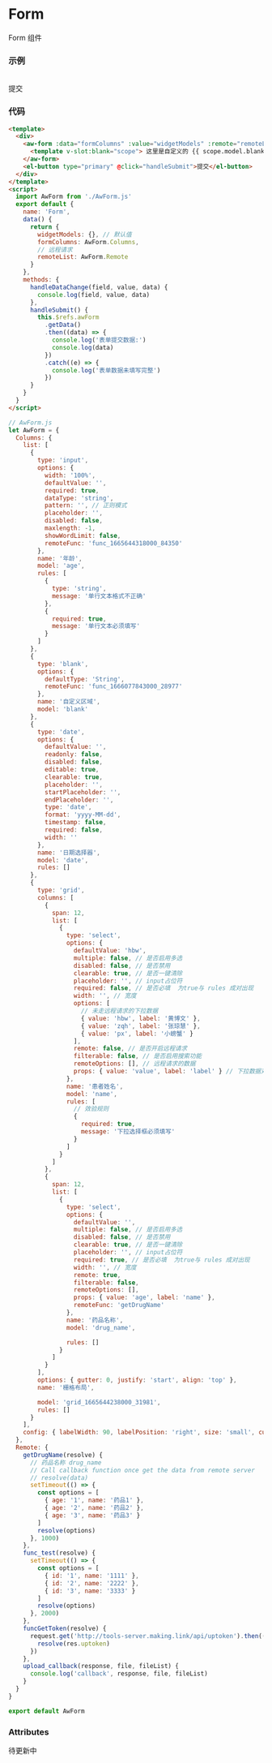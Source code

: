 # Form

Form 组件

### 示例

<script>
export default {
  name: 'Form',
  data() {
    return {
      widgetModels: {}, // 默认值
      formColumns:{
        list: [
          {
            type: 'input',
            options: {
              width: '100%',
              defaultValue: '',
              required: true,
              dataType: 'string',
              pattern: '', // 正则模式
              placeholder: '',
              disabled: false,
              maxlength: -1,
              showWordLimit: false,
              remoteFunc: 'func_1665644318000_84350'
            },
            name: '年龄',
            model: 'age',
            rules: [
              {
                type: 'string',
                message: '单行文本格式不正确'
              },
              {
                required: true,
                message: '单行文本必须填写'
              }
            ]
          },
          {
            type: 'blank',
            options: {
              defaultType: 'String',
              remoteFunc: 'func_1666077843000_28977'
            },
            name: '自定义区域',
            model: 'blank'
          },
          {
            type: 'date',
            options: {
              defaultValue: '',
              readonly: false,
              disabled: false,
              editable: true,
              clearable: true,
              placeholder: '',
              startPlaceholder: '',
              endPlaceholder: '',
              type: 'date',
              format: 'yyyy-MM-dd',
              timestamp: false,
              required: false,
              width: '',
            },
            name: '日期选择器',
            model: 'date',
            rules: []
          },
          {
            type: 'grid',
            columns: [
              {
                span: 12,
                list: [
                  {
                    type: 'select',
                    options: {
                      defaultValue: 'hbw',
                      multiple: false, // 是否启用多选
                      disabled: false, // 是否禁用
                      clearable: true, // 是否一键清除
                      placeholder: '', // input占位符
                      required: false, // 是否必填  为true与 rules 成对出现
                      width: '', // 宽度
                      options: [
                        // 未走远程请求的下拉数据
                        { value: 'hbw', label: '黄博文' },
                        { value: 'zqh', label: '张琼慧' },
                        { value: 'px', label: '小螃蟹' }
                      ],
                      remote: false, // 是否开启远程请求
                      filterable: false, // 是否启用搜索功能
                      remoteOptions: [], // 远程请求的数据
                      props: { value: 'value', label: 'label' } // 下拉数据对象格式
                    },
                    name: '患者姓名',
                    model: 'name',
                    rules: [
                      // 效验规则
                      {
                        required: true,
                        message: '下拉选择框必须填写'
                      }
                    ]
                  }
                ]
              },
              {
                span: 12,
                list: [
                  {
                    type: 'select',
                    options: {
                      defaultValue: '',
                      multiple: false, // 是否启用多选
                      disabled: false, // 是否禁用
                      clearable: true, // 是否一键清除
                      placeholder: '', // input占位符
                      required: true, // 是否必填  为true与 rules 成对出现
                      width: '', // 宽度
                      remote: true,
                      filterable: false,
                      remoteOptions: [],
                      props: { value: 'age', label: 'name' },
                      remoteFunc: 'getDrugName'
                    },
                    name: '药品名称',
                    model: 'drug_name',

                    rules: []
                  }
                ]
              }
            ],
            options: { gutter: 0, justify: 'start', align: 'top' },
            name: '栅格布局',

            model: 'grid_1665644238000_31981',
            rules: []
          }
        ],
        config: { labelWidth: 90, labelPosition: 'right', size: 'small', customClass: '' }
      },
      // 远程请求
      remoteList: {
        getDrugName(resolve) {
          // 药品名称 drug_name
          // Call callback function once get the data from remote server
          // resolve(data)
          setTimeout(() => {
            const options = [
              { age: '1', name: '药品1' },
              { age: '2', name: '药品2' },
              { age: '3', name: '药品3' }
            ]
            resolve(options)
          }, 1000)
        },
        func_test(resolve) {
          setTimeout(() => {
            const options = [
              { id: '1', name: '1111' },
              { id: '2', name: '2222' },
              { id: '3', name: '3333' }
            ]
            resolve(options)
          }, 2000)
        },
        funcGetToken(resolve) {
          request.get('http://tools-server.making.link/api/uptoken').then((res) => {
            resolve(res.uptoken)
          })
        },
        upload_callback(response, file, fileList) {
          console.log('callback', response, file, fileList)
        }
      }
    }
  },
  methods: {
    handleDataChange(field, value, data) {
      console.log(field, value, data)
    },
    handleSubmit() {
      this.$refs.awForm
        .getData()
        .then((data) => {
           console.log('表单提交数据:')
           console.log(data)
          // data check success
          // data - form data
        })
        .catch((e) => {
          // data check failed
          console.log('表单数据未填写完整')
        })
    }
  }
}
</script>
<br/>
   <aw-form :data="formColumns" :value="widgetModels" :remote="remoteList" @on-change="handleDataChange" ref="awForm">
      <template v-slot:blank="scope"> 这里是自定义的 {{ scope.model.blank }} </template>
   </aw-form>
   <el-button type="primary" @click="handleSubmit">提交</el-button>

### 代码

```html
<template>
  <div>
    <aw-form :data="formColumns" :value="widgetModels" :remote="remoteList" @on-change="handleDataChange" ref="awForm">
      <template v-slot:blank="scope"> 这里是自定义的 {{ scope.model.blank }} </template>
    </aw-form>
    <el-button type="primary" @click="handleSubmit">提交</el-button>
  </div>
</template>
<script>
  import AwForm from './AwForm.js'
  export default {
    name: 'Form',
    data() {
      return {
        widgetModels: {}, // 默认值
        formColumns: AwForm.Columns,
        // 远程请求
        remoteList: AwForm.Remote
      }
    },
    methods: {
      handleDataChange(field, value, data) {
        console.log(field, value, data)
      },
      handleSubmit() {
        this.$refs.awForm
          .getData()
          .then((data) => {
            console.log('表单提交数据:')
            console.log(data)
          })
          .catch((e) => {
            console.log('表单数据未填写完整')
          })
      }
    }
  }
</script>
```

```js
// AwForm.js
let AwForm = {
  Columns: {
    list: [
      {
        type: 'input',
        options: {
          width: '100%',
          defaultValue: '',
          required: true,
          dataType: 'string',
          pattern: '', // 正则模式
          placeholder: '',
          disabled: false,
          maxlength: -1,
          showWordLimit: false,
          remoteFunc: 'func_1665644318000_84350'
        },
        name: '年龄',
        model: 'age',
        rules: [
          {
            type: 'string',
            message: '单行文本格式不正确'
          },
          {
            required: true,
            message: '单行文本必须填写'
          }
        ]
      },
      {
        type: 'blank',
        options: {
          defaultType: 'String',
          remoteFunc: 'func_1666077843000_28977'
        },
        name: '自定义区域',
        model: 'blank'
      },
      {
        type: 'date',
        options: {
          defaultValue: '',
          readonly: false,
          disabled: false,
          editable: true,
          clearable: true,
          placeholder: '',
          startPlaceholder: '',
          endPlaceholder: '',
          type: 'date',
          format: 'yyyy-MM-dd',
          timestamp: false,
          required: false,
          width: ''
        },
        name: '日期选择器',
        model: 'date',
        rules: []
      },
      {
        type: 'grid',
        columns: [
          {
            span: 12,
            list: [
              {
                type: 'select',
                options: {
                  defaultValue: 'hbw',
                  multiple: false, // 是否启用多选
                  disabled: false, // 是否禁用
                  clearable: true, // 是否一键清除
                  placeholder: '', // input占位符
                  required: false, // 是否必填  为true与 rules 成对出现
                  width: '', // 宽度
                  options: [
                    // 未走远程请求的下拉数据
                    { value: 'hbw', label: '黄博文' },
                    { value: 'zqh', label: '张琼慧' },
                    { value: 'px', label: '小螃蟹' }
                  ],
                  remote: false, // 是否开启远程请求
                  filterable: false, // 是否启用搜索功能
                  remoteOptions: [], // 远程请求的数据
                  props: { value: 'value', label: 'label' } // 下拉数据对象格式
                },
                name: '患者姓名',
                model: 'name',
                rules: [
                  // 效验规则
                  {
                    required: true,
                    message: '下拉选择框必须填写'
                  }
                ]
              }
            ]
          },
          {
            span: 12,
            list: [
              {
                type: 'select',
                options: {
                  defaultValue: '',
                  multiple: false, // 是否启用多选
                  disabled: false, // 是否禁用
                  clearable: true, // 是否一键清除
                  placeholder: '', // input占位符
                  required: true, // 是否必填  为true与 rules 成对出现
                  width: '', // 宽度
                  remote: true,
                  filterable: false,
                  remoteOptions: [],
                  props: { value: 'age', label: 'name' },
                  remoteFunc: 'getDrugName'
                },
                name: '药品名称',
                model: 'drug_name',

                rules: []
              }
            ]
          }
        ],
        options: { gutter: 0, justify: 'start', align: 'top' },
        name: '栅格布局',

        model: 'grid_1665644238000_31981',
        rules: []
      }
    ],
    config: { labelWidth: 90, labelPosition: 'right', size: 'small', customClass: '' }
  },
  Remote: {
    getDrugName(resolve) {
      // 药品名称 drug_name
      // Call callback function once get the data from remote server
      // resolve(data)
      setTimeout(() => {
        const options = [
          { age: '1', name: '药品1' },
          { age: '2', name: '药品2' },
          { age: '3', name: '药品3' }
        ]
        resolve(options)
      }, 1000)
    },
    func_test(resolve) {
      setTimeout(() => {
        const options = [
          { id: '1', name: '1111' },
          { id: '2', name: '2222' },
          { id: '3', name: '3333' }
        ]
        resolve(options)
      }, 2000)
    },
    funcGetToken(resolve) {
      request.get('http://tools-server.making.link/api/uptoken').then((res) => {
        resolve(res.uptoken)
      })
    },
    upload_callback(response, file, fileList) {
      console.log('callback', response, file, fileList)
    }
  }
}

export default AwForm
```

### Attributes  

待更新中 

<!-- | 属性  | 说明                       | 类型   | 可选值 | 是否必要 | 默认值 |
| :---- | :------------------------- | :----- | :----- | :------- | :----- |
| width | label 的宽度,超出会隐藏... | String | -      | false    | auto   | -->
